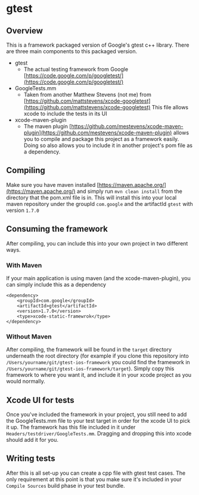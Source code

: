 # gtest

## Overview

This is a framework packaged version of Google's gtest c++ library. There are three main components to this packaged version.

- gtest
 	- The actual testing framework from Google [https://code.google.com/p/googletest/](https://code.google.com/p/googletest/)
- GoogleTests.mm
	- Taken from another Matthew Stevens (not me) from [https://github.com/mattstevens/xcode-googletest](https://github.com/mattstevens/xcode-googletest) This file allows xcode to include the tests in its UI
- xcode-maven-plugin
	- The maven plugin [https://github.com/mestevens/xcode-maven-plugin](https://github.com/mestevens/xcode-maven-plugin) allows you to compile and package this project as a framework easily. Doing so also allows you to include it in another project's pom file as a dependency.
	
## Compiling

Make sure you have maven installed [https://maven.apache.org/](https://maven.apache.org/) and simply run `mvn clean install` from the directory that the pom.xml file is in. This will install this into your local maven repository under the groupId `com.google` and the artifactId `gtest` with version `1.7.0`

## Consuming the framework

After compiling, you can include this into your own project in two different ways.

### With Maven

If your main application is using maven (and the xcode-maven-plugin), you can simply include this as a dependency

```
<dependency>
	<groupId>com.google</groupId>
	<artifactId>gtest</artifactId>
	<version>1.7.0</version>
	<type>xcode-static-framewrok</type>
</dependency>
```

### Without Maven

After compiling, the framework will be found in the `target` directory underneath the root directory (for example if you clone this repository into `/Users/yourname/git/gtest-ios-framework` you could find the framework in `/Users/yourname/git/gtest-ios-framework/target`). Simply copy this framework to where you want it, and include it in your xcode project as you would normally.

## Xcode UI for tests

Once you've included the framework in your project, you still need to add the GoogleTests.mm file to your test target in order for the xcode UI to pick it up. The framework has this file included in it under `Headers/testdriver/GoogleTests.mm`. Dragging and dropping this into xcode should add it for you.

## Writing tests

After this is all set-up you can create a cpp file with gtest test cases. The only requirement at this point is that you make sure it's included in your `Compile Sources` build phase in your test bundle.